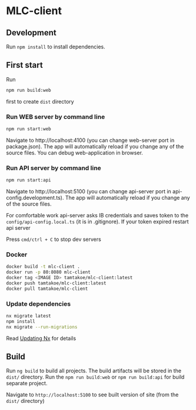 # MLC-client

## Development

Run `npm install` to install dependencies.


## First start
Run
```sh
npm run build:web
```
first to create `dist` directory

### Run WEB server by command line
```sh
npm run start:web
```
Navigate to http://localhost:4100 (you can change web-server port in package.json). The app will automatically reload if you change any of the source files.
You can debug web-application in browser.

### Run API server by command line
```sh
npm run start:api
```
Navigate to http://localhost:5100 (you can change api-server port in api-config.development.ts). The app will automatically reload if you change any of the source files.

For comfortable work api-server asks IB credentials and saves token to the `config/api-config.local.ts` (it is in .gitignore). If your token expired restart api server

Press `cmd/ctrl + C` to stop dev servers

### Docker
```sh
docker build -t mlc-client .
docker run -p 80:8080 mlc-client
docker tag <IMAGE ID> tamtakoe/mlc-client:latest
docker push tamtakoe/mlc-client:latest
docker pull tamtakoe/mlc-client
```

### Update dependencies
```sh
nx migrate latest
npm install
nx migrate --run-migrations
```
Read [Updating Nx](https://nx.dev/l/a/core-concepts/updating-nx) for details

## Build

Run `ng build` to build all projects. The build artifacts will be stored in the `dist/` directory. Run the `npm run build:web` or `npm run build:api` for build separate project.

Navigate to `http://localhost:5100` to see built version of site (from the `dist/` directory)

